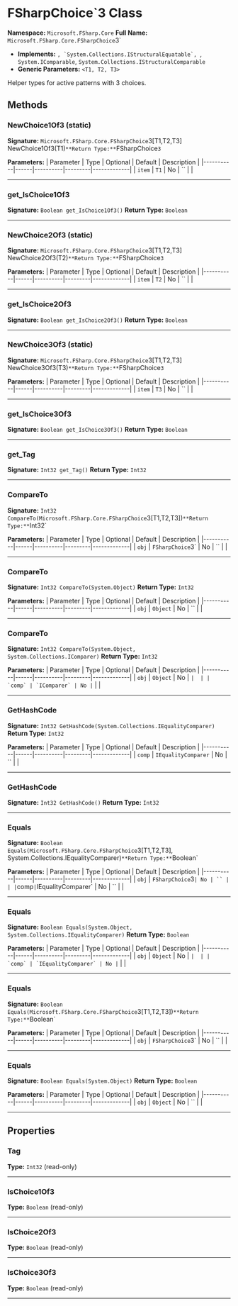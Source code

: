 # FSharpChoice`3 Class

**Namespace:** `Microsoft.FSharp.Core`
**Full Name:** `Microsoft.FSharp.Core.FSharpChoice`3`
- **Implements:** ``, `System.Collections.IStructuralEquatable`, ``, `System.IComparable`, `System.Collections.IStructuralComparable`
- **Generic Parameters:** `<T1, T2, T3>`

Helper types for active patterns with 3 choices.

## Methods

### NewChoice1Of3 (static)

**Signature:** `Microsoft.FSharp.Core.FSharpChoice`3[T1,T2,T3] NewChoice1Of3(T1)`
**Return Type:** `FSharpChoice`3`

**Parameters:**
| Parameter | Type | Optional | Default | Description |
|-----------|------|----------|---------|-------------|
| `item` | `T1` | No | `` |  |

---

### get_IsChoice1Of3

**Signature:** `Boolean get_IsChoice1Of3()`
**Return Type:** `Boolean`

---

### NewChoice2Of3 (static)

**Signature:** `Microsoft.FSharp.Core.FSharpChoice`3[T1,T2,T3] NewChoice2Of3(T2)`
**Return Type:** `FSharpChoice`3`

**Parameters:**
| Parameter | Type | Optional | Default | Description |
|-----------|------|----------|---------|-------------|
| `item` | `T2` | No | `` |  |

---

### get_IsChoice2Of3

**Signature:** `Boolean get_IsChoice2Of3()`
**Return Type:** `Boolean`

---

### NewChoice3Of3 (static)

**Signature:** `Microsoft.FSharp.Core.FSharpChoice`3[T1,T2,T3] NewChoice3Of3(T3)`
**Return Type:** `FSharpChoice`3`

**Parameters:**
| Parameter | Type | Optional | Default | Description |
|-----------|------|----------|---------|-------------|
| `item` | `T3` | No | `` |  |

---

### get_IsChoice3Of3

**Signature:** `Boolean get_IsChoice3Of3()`
**Return Type:** `Boolean`

---

### get_Tag

**Signature:** `Int32 get_Tag()`
**Return Type:** `Int32`

---

### CompareTo

**Signature:** `Int32 CompareTo(Microsoft.FSharp.Core.FSharpChoice`3[T1,T2,T3])`
**Return Type:** `Int32`

**Parameters:**
| Parameter | Type | Optional | Default | Description |
|-----------|------|----------|---------|-------------|
| `obj` | `FSharpChoice`3` | No | `` |  |

---

### CompareTo

**Signature:** `Int32 CompareTo(System.Object)`
**Return Type:** `Int32`

**Parameters:**
| Parameter | Type | Optional | Default | Description |
|-----------|------|----------|---------|-------------|
| `obj` | `Object` | No | `` |  |

---

### CompareTo

**Signature:** `Int32 CompareTo(System.Object, System.Collections.IComparer)`
**Return Type:** `Int32`

**Parameters:**
| Parameter | Type | Optional | Default | Description |
|-----------|------|----------|---------|-------------|
| `obj` | `Object` | No | `` |  |
| `comp` | `IComparer` | No | `` |  |

---

### GetHashCode

**Signature:** `Int32 GetHashCode(System.Collections.IEqualityComparer)`
**Return Type:** `Int32`

**Parameters:**
| Parameter | Type | Optional | Default | Description |
|-----------|------|----------|---------|-------------|
| `comp` | `IEqualityComparer` | No | `` |  |

---

### GetHashCode

**Signature:** `Int32 GetHashCode()`
**Return Type:** `Int32`

---

### Equals

**Signature:** `Boolean Equals(Microsoft.FSharp.Core.FSharpChoice`3[T1,T2,T3], System.Collections.IEqualityComparer)`
**Return Type:** `Boolean`

**Parameters:**
| Parameter | Type | Optional | Default | Description |
|-----------|------|----------|---------|-------------|
| `obj` | `FSharpChoice`3` | No | `` |  |
| `comp` | `IEqualityComparer` | No | `` |  |

---

### Equals

**Signature:** `Boolean Equals(System.Object, System.Collections.IEqualityComparer)`
**Return Type:** `Boolean`

**Parameters:**
| Parameter | Type | Optional | Default | Description |
|-----------|------|----------|---------|-------------|
| `obj` | `Object` | No | `` |  |
| `comp` | `IEqualityComparer` | No | `` |  |

---

### Equals

**Signature:** `Boolean Equals(Microsoft.FSharp.Core.FSharpChoice`3[T1,T2,T3])`
**Return Type:** `Boolean`

**Parameters:**
| Parameter | Type | Optional | Default | Description |
|-----------|------|----------|---------|-------------|
| `obj` | `FSharpChoice`3` | No | `` |  |

---

### Equals

**Signature:** `Boolean Equals(System.Object)`
**Return Type:** `Boolean`

**Parameters:**
| Parameter | Type | Optional | Default | Description |
|-----------|------|----------|---------|-------------|
| `obj` | `Object` | No | `` |  |

---

## Properties

### Tag

**Type:** `Int32` (read-only)

---

### IsChoice1Of3

**Type:** `Boolean` (read-only)

---

### IsChoice2Of3

**Type:** `Boolean` (read-only)

---

### IsChoice3Of3

**Type:** `Boolean` (read-only)

---